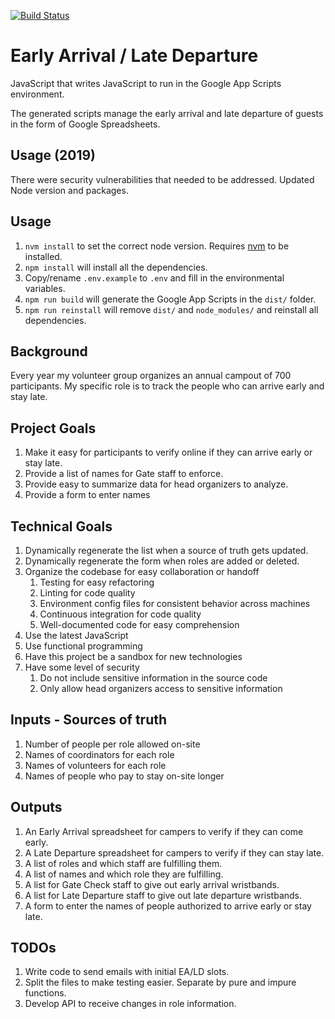 [![Build Status](https://travis-ci.org/yarunluon/eald.svg?branch=master)](https://travis-ci.org/yarunluon/eald)

# Early Arrival / Late Departure
JavaScript that writes JavaScript to run in the Google App Scripts environment.

The generated scripts manage the early arrival and late departure of guests in the form of Google Spreadsheets.
## Usage (2019)
There were security vulnerabilities that needed to be addressed. Updated Node version and packages.

## Usage
1. `nvm install` to set the correct node version. Requires [nvm](https://github.com/creationix/nvm) to be installed.
1. `npm install` will install all the dependencies.
1. Copy/rename `.env.example` to `.env` and fill in the environmental variables.
1. `npm run build` will generate the Google App Scripts in the `dist/` folder.
1. `npm run reinstall` will remove `dist/` and `node_modules/` and reinstall all dependencies.

## Background
Every year my volunteer group organizes an annual campout of 700 participants. My specific role is to track the people who can arrive early and stay late.

## Project Goals
1. Make it easy for participants to verify online if they can arrive early or stay late.
1. Provide a list of names for Gate staff to enforce.
1. Provide easy to summarize data for head organizers to analyze.
1. Provide a form to enter names

## Technical Goals
1. Dynamically regenerate the list when a source of truth gets updated.
1. Dynamically regenerate the form when roles are added or deleted.
1. Organize the codebase for easy collaboration or handoff
    1. Testing for easy refactoring
    1. Linting for code quality
    1. Environment config files for consistent behavior across machines
    1. Continuous integration for code quality
    1. Well-documented code for easy comprehension
1. Use the latest JavaScript
1. Use functional programming
1. Have this project be a sandbox for new technologies
1. Have some level of security
    1. Do not include sensitive information in the source code
    1. Only allow head organizers access to sensitive information

## Inputs - Sources of truth
1. Number of people per role allowed on-site
1. Names of coordinators for each role
1. Names of volunteers for each role
1. Names of people who pay to stay on-site longer

## Outputs
1. An Early Arrival spreadsheet for campers to verify if they can come early.
1. A Late Departure spreadsheet for campers to verify if they can stay late.
1. A list of roles and which staff are fulfilling them.
1. A list of names and which role they are fulfilling.
1. A list for Gate Check staff to give out early arrival wristbands.
1. A list for Late Departure staff to give out late departure wristbands.
1. A form to enter the names of people authorized to arrive early or stay late.

## TODOs
1. Write code to send emails with initial EA/LD slots.
1. Split the files to make testing easier. Separate by pure and impure functions.
1. Develop API to receive changes in role information.
